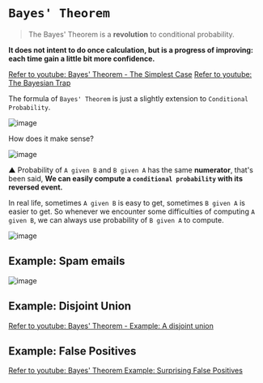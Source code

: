 # `Bayes' Theorem`
> The Bayes' Theorem is a **revolution** to conditional probability.

**It does not intent to do once calculation, but is a progress of improving: each time gain a little bit more confidence.**

[Refer to youtube: Bayes' Theorem - The Simplest Case](https://www.youtube.com/watch?v=XQoLVl31ZfQ)
[Refer to youtube: The Bayesian Trap](https://www.youtube.com/watch?v=R13BD8qKeTg)

The formula of `Bayes' Theorem` is just a slightly extension to `Conditional Probability`.

![image](https://user-images.githubusercontent.com/14041622/44068056-d3911d30-9faa-11e8-83ed-8101a607a739.png)

How does it make sense?

![image](https://user-images.githubusercontent.com/14041622/44025843-cd8b90b4-9f23-11e8-8e11-8c2ae13775c2.png)

▲ Probability of `A given B` and `B given A` has the same **numerator**, that's been said, 
**We can easily compute a `conditional probability` with its reversed event.**

In real life, sometimes `A given B` is easy to get, sometimes `B given A` is easier to get.
So whenever we encounter some difficulties of computing `A given B`, we can always use probability of `B given A` to compute.

![image](https://user-images.githubusercontent.com/14041622/44027470-2cd14c9e-9f29-11e8-83d9-2c4031916ef1.png)



## Example: Spam emails

![image](https://user-images.githubusercontent.com/14041622/44027011-8f87a5ba-9f27-11e8-8b64-d7f48647211e.png)


## Example: Disjoint Union
[Refer to youtube: Bayes' Theorem - Example: A disjoint union](https://www.youtube.com/watch?v=k6Dw0on6NtM)


## Example: False Positives
[Refer to youtube: Bayes' Theorem Example: Surprising False Positives](https://www.youtube.com/watch?v=HaYbxQC61pw)

